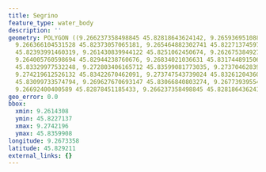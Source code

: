```yaml
---
title: Segrino
feature_type: water_body
description: ''
geometry: POLYGON ((9.266237358498845 45.82818643624142, 9.26593695108895 45.82654169517027,
  9.266366104531528 45.82373057065181, 9.265464882302741 45.82271374597383, 9.263018707680855
  45.82393991460319, 9.261430839944122 45.8251062450674, 9.262675384927331 45.82776777948825,
  9.264005760598694 45.82944238760676, 9.26834021036631 45.83174489150688, 9.27014265482388
  45.83329977532248, 9.272803406165712 45.83599081773035, 9.273704628395395 45.83566191952773,
  9.274219612526132 45.83422670462091, 9.273747543739024 45.83261204360765, 9.271258453773507
  45.83099733574794, 9.269627670693147 45.83066840803274, 9.267739395546521 45.82932277441178,
  9.26692400400589 45.82878451185433, 9.266237358498845 45.82818643624142))
geo_error: 0.0
bbox:
  xmin: 9.2614308
  ymin: 45.8227137
  xmax: 9.2742196
  ymax: 45.8359908
longitude: 9.2673358
latitude: 45.829211
external_links: {}
---
```

